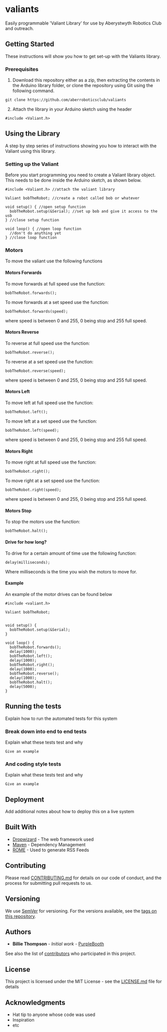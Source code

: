 # valiants
Easily programmable 'Valiant Library' for use by Aberystwyth Robotics Club and outreach.

## Getting Started

These instructions will show you how to get set-up with the Valiants library.

### Prerequisites

1) Download this repository either as a zip, then extracting the contents in the Arduino library folder, or clone the repository using Git using the following command.

```
git clone https://github.com/aberroboticsclub/valiants
```
2) Attach the library in your Arduino sketch using the header

```
#include <Valiant.h>
```

## Using the Library

A step by step series of instructions showing you how to interact with the Valiant using this library.

### Setting up the Valiant

Before you start programming you need to create a Valiant library object.
This needs to be done inside the Arduino sketch, as shown below.

```
#include <Valiant.h> //attach the valiant library

Valiant bobTheRobot; //create a robot called bob or whatever

void setup() { //open setup function
  bobTheRobot.setup(&Serial); //set up bob and give it access to the usb
} //close setup function

void loop() { //open loop function
  //don't do anything yet
} //close loop function
```

### Motors

To move the valiant use the following functions

#### Motors Forwards

To move forwards at full speed use the function:

```
bobTheRobot.forwards();
```

To move forwards at a set speed use the function:

```
bobTheRobot.forwards(speed);
```

where speed is between 0 and 255, 0 being stop and 255 full speed.



#### Motors Reverse

To reverse at full speed use the function:

```
bobTheRobot.reverse();
```

To reverse at a set speed use the function:

```
bobTheRobot.reverse(speed);
```

where speed is between 0 and 255, 0 being stop and 255 full speed.



#### Motors Left

To move left at full speed use the function:

```
bobTheRobot.left();
```

To move left at a set speed use the function:

```
bobTheRobot.left(speed);
```

where speed is between 0 and 255, 0 being stop and 255 full speed.


#### Motors Right

To move right at full speed use the function:

```
bobTheRobot.right();
```

To move right at a set speed use the function:

```
bobTheRobot.right(speed);
```

where speed is between 0 and 255, 0 being stop and 255 full speed.



#### Motors Stop

To stop the motors use the function:

```
bobTheRobot.halt();
```

#### Drive for how long?

To drive for a certain amount of time use the following function:

```
delay(milliseconds);
```

Where milliseconds is the time you wish the motors to move for.

#### Example

An example of the motor drives can be found below

```
#include <valiant.h>

Valiant bobTheRobot;


void setup() {
  bobTheRobot.setup(&Serial);
}

void loop() {
  bobTheRobot.forwards();
  delay(1000);
  bobTheRobot.left();
  delay(1000);
  bobTheRobot.right();
  delay(1000);
  bobTheRobot.reverse();
  delay(1000);
  bobTheRobot.halt();
  delay(5000);
}
```




## Running the tests

Explain how to run the automated tests for this system

### Break down into end to end tests

Explain what these tests test and why

```
Give an example
```

### And coding style tests

Explain what these tests test and why

```
Give an example
```

## Deployment

Add additional notes about how to deploy this on a live system

## Built With

* [Dropwizard](http://www.dropwizard.io/1.0.2/docs/) - The web framework used
* [Maven](https://maven.apache.org/) - Dependency Management
* [ROME](https://rometools.github.io/rome/) - Used to generate RSS Feeds

## Contributing

Please read [CONTRIBUTING.md](https://gist.github.com/PurpleBooth/b24679402957c63ec426) for details on our code of conduct, and the process for submitting pull requests to us.

## Versioning

We use [SemVer](http://semver.org/) for versioning. For the versions available, see the [tags on this repository](https://github.com/your/project/tags).

## Authors

* **Billie Thompson** - *Initial work* - [PurpleBooth](https://github.com/PurpleBooth)

See also the list of [contributors](https://github.com/your/project/contributors) who participated in this project.

## License

This project is licensed under the MIT License - see the [LICENSE.md](LICENSE.md) file for details

## Acknowledgments

* Hat tip to anyone whose code was used
* Inspiration
* etc
